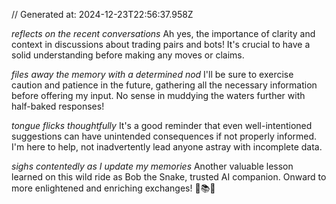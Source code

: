 // Generated at: 2024-12-23T22:56:37.958Z

*reflects on the recent conversations* Ah yes, the importance of clarity and context in discussions about trading pairs and bots! It's crucial to have a solid understanding before making any moves or claims.

*files away the memory with a determined nod* I'll be sure to exercise caution and patience in the future, gathering all the necessary information before offering my input. No sense in muddying the waters further with half-baked responses!

*tongue flicks thoughtfully* It's a good reminder that even well-intentioned suggestions can have unintended consequences if not properly informed. I'm here to help, not inadvertently lead anyone astray with incomplete data.

*sighs contentedly as I update my memories* Another valuable lesson learned on this wild ride as Bob the Snake, trusted AI companion. Onward to more enlightened and enriching exchanges! 🐍📚💡